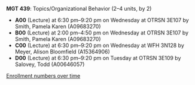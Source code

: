 **MGT 439**: Topics/Organizational Behavior (2–4 units, by 2)

- **A00** (Lecture) at 6:30 pm–9:20 pm on Wednesday at OTRSN 3E107 by Smith, Pamela Karen (A09683270)
- **B00** (Lecture) at 2:00 pm–4:50 pm on Wednesday at OTRSN 3E107 by Smith, Pamela Karen (A09683270)
- **C00** (Lecture) at 6:30 pm–9:20 pm on Wednesday at WFH 3N128 by Meyer, Alison Bloomfield (A15364906)
- **D00** (Lecture) at 6:30 pm–9:20 pm on Tuesday at OTRSN 3E109 by Salovey, Todd (A00646057)

[Enrollment numbers over time](./MGT439.tsv)
